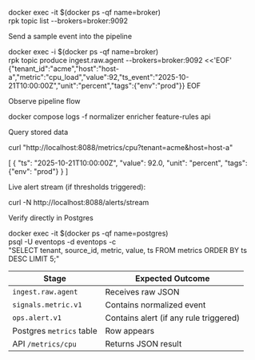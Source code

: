 
docker exec -it $(docker ps -qf name=broker) \
  rpk topic list --brokers=broker:9092

Send a sample event into the pipeline

docker exec -i $(docker ps -qf name=broker) \
  rpk topic produce ingest.raw.agent --brokers=broker:9092 <<'EOF'
{"tenant_id":"acme","host":"host-a","metric":"cpu_load","value":92,"ts_event":"2025-10-21T10:00:00Z","unit":"percent","tags":{"env":"prod"}}
EOF

Observe pipeline flow

docker compose logs -f normalizer enricher feature-rules api

Query stored data

curl "http://localhost:8088/metrics/cpu?tenant=acme&host=host-a"

[
  {
    "ts": "2025-10-21T10:00:00Z",
    "value": 92.0,
    "unit": "percent",
    "tags": {"env": "prod"}
  }
]

Live alert stream (if thresholds triggered):

curl -N http://localhost:8088/alerts/stream

Verify directly in Postgres

docker exec -it $(docker ps -qf name=postgres) \
  psql -U eventops -d eventops -c \
  "SELECT tenant, source_id, metric, value, ts FROM metrics ORDER BY ts DESC LIMIT 5;"


| Stage                    | Expected Outcome                       |
| ------------------------ | -------------------------------------- |
| `ingest.raw.agent`       | Receives raw JSON                      |
| `signals.metric.v1`      | Contains normalized event              |
| `ops.alert.v1`           | Contains alert (if any rule triggered) |
| Postgres `metrics` table | Row appears                            |
| API `/metrics/cpu`       | Returns JSON result                    |

